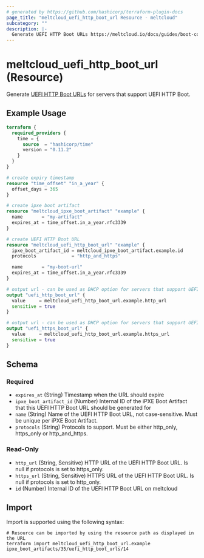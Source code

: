 ```yaml
---
# generated by https://github.com/hashicorp/terraform-plugin-docs
page_title: "meltcloud_uefi_http_boot_url Resource - meltcloud"
subcategory: ""
description: |-
  Generate UEFI HTTP Boot URLs https://meltcloud.io/docs/guides/boot-config/create-uefi-http-boot-urls.html for servers that support UEFI HTTP Boot.
---
```


# meltcloud_uefi_http_boot_url (Resource)

Generate [UEFI HTTP Boot URLs](https://meltcloud.io/docs/guides/boot-config/create-uefi-http-boot-urls.html) for servers that support UEFI HTTP Boot.

## Example Usage

```terraform
terraform {
  required_providers {
    time = {
      source  = "hashicorp/time"
      version = "0.11.2"
    }
  }
}

# create expiry timestamp
resource "time_offset" "in_a_year" {
  offset_days = 365
}

# create ipxe boot artifact
resource "meltcloud_ipxe_boot_artifact" "example" {
  name       = "my-artifact"
  expires_at = time_offset.in_a_year.rfc3339
}

# create UEFI HTTP Boot URL
resource "meltcloud_uefi_http_boot_url" "example" {
  ipxe_boot_artifact_id = meltcloud_ipxe_boot_artifact.example.id
  protocols             = "http_and_https"

  name       = "my-boot-url"
  expires_at = time_offset.in_a_year.rfc3339
}

# output url - can be used as DHCP option for servers that support UEFI HTTP Boot
output "uefi_http_boot_url" {
  value     = meltcloud_uefi_http_boot_url.example.http_url
  sensitive = true
}

# output url - can be used as DHCP option for servers that support UEFI HTTPS Boot
output "uefi_https_boot_url" {
  value     = meltcloud_uefi_http_boot_url.example.https_url
  sensitive = true
}
```

<!-- schema generated by tfplugindocs -->
## Schema

### Required

- `expires_at` (String) Timestamp when the URL should expire
- `ipxe_boot_artifact_id` (Number) Internal ID of the iPXE Boot Artifact that this UEFI HTTP Boot URL should be generated for
- `name` (String) Name of the UEFI HTTP Boot URL, not case-sensitive. Must be unique per iPXE Boot Artifact.
- `protocols` (String) Protocols to support. Must be either http_only, https_only or http_and_https.

### Read-Only

- `http_url` (String, Sensitive) HTTP URL of the UEFI HTTP Boot URL. Is null if protocols is set to https_only.
- `https_url` (String, Sensitive) HTTPS URL of the UEFI HTTP Boot URL. Is null if protocols is set to http_only.
- `id` (Number) Internal ID of the UEFI HTTP Boot URL on meltcloud

## Import

Import is supported using the following syntax:

```shell
# Resource can be imported by using the resource path as displayed in the URL
terraform import meltcloud_uefi_http_boot_url.example ipxe_boot_artifacts/35/uefi_http_boot_urls/14
```
